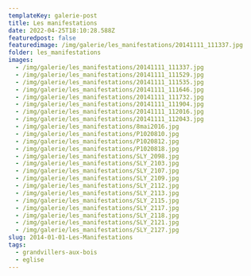 ```yaml
---
templateKey: galerie-post
title: Les manifestations
date: 2022-04-25T18:10:28.588Z
featuredpost: false
featuredimage: /img/galerie/les_manifestations/20141111_111337.jpg
folder: les_manifestations
images:
  - /img/galerie/les_manifestations/20141111_111337.jpg
  - /img/galerie/les_manifestations/20141111_111529.jpg
  - /img/galerie/les_manifestations/20141111_111535.jpg
  - /img/galerie/les_manifestations/20141111_111646.jpg
  - /img/galerie/les_manifestations/20141111_111732.jpg
  - /img/galerie/les_manifestations/20141111_111904.jpg
  - /img/galerie/les_manifestations/20141111_112016.jpg
  - /img/galerie/les_manifestations/20141111_112043.jpg
  - /img/galerie/les_manifestations/8mai2016.jpg
  - /img/galerie/les_manifestations/P1020810.jpg
  - /img/galerie/les_manifestations/P1020812.jpg
  - /img/galerie/les_manifestations/P1020818.jpg
  - /img/galerie/les_manifestations/SLY_2098.jpg
  - /img/galerie/les_manifestations/SLY_2103.jpg
  - /img/galerie/les_manifestations/SLY_2107.jpg
  - /img/galerie/les_manifestations/SLY_2109.jpg
  - /img/galerie/les_manifestations/SLY_2112.jpg
  - /img/galerie/les_manifestations/SLY_2113.jpg
  - /img/galerie/les_manifestations/SLY_2115.jpg
  - /img/galerie/les_manifestations/SLY_2117.jpg
  - /img/galerie/les_manifestations/SLY_2118.jpg
  - /img/galerie/les_manifestations/SLY_2121.jpg
  - /img/galerie/les_manifestations/SLY_2127.jpg
slug: 2014-01-01-Les-Manifestations
tags:
  - grandvillers-aux-bois
  - eglise
---
```

